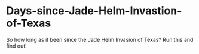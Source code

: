 # Days-since-Jade-Helm-Invastion-of-Texas
So how long as it been since the Jade Helm Invasion of Texas?  Run this and find out!
